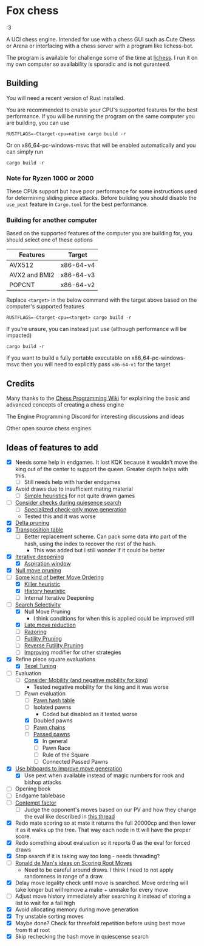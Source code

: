 # Fox chess
:3

A UCI chess engine. Intended for use with a chess GUI such as Cute Chess or Arena or interfacing with a chess server with a program like lichess-bot.

The program is available for challenge some of the time at [lichess](https://lichess.org/@/FoxChessBot). I run it on my own computer so availability is sporadic and is not guranteed.

## Building
You will need a recent version of Rust installed.

You are recommended to enable your CPU's supported features for the best performance. If you will be running the program on the same computer you are building, you can use
```
RUSTFLAGS=-Ctarget-cpu=native cargo build -r
```
Or on x86_64-pc-windows-msvc that will be enabled automatically and you can simply run
```
cargo build -r
```

### Note for Ryzen 1000 or 2000
These CPUs support but have poor performance for some instructions used for determining sliding piece attacks. Before building you should disable the `use_pext` feature in `Cargo.toml` for the best performance.

### Building for another computer
Based on the supported features of the computer you are building for, you should select one of these options

|Features|Target|
|--------|-------|
|AVX512|x86-64-v4|
|AVX2 and BMI2|x86-64-v3|
|POPCNT|x86-64-v2|

Replace `<target>` in the below command with the target above based on the computer's supported features
```
RUSTFLAGS=-Ctarget-cpu=<target> cargo build -r
```

If you're unsure, you can instead just use (although performance will be impacted)
```
cargo build -r
```

If you want to build a fully portable executable on x86_64-pc-windows-msvc then you will need to explicitly pass `x86-64-v1` for the target

## Credits
Many thanks to the [Chess Programming Wiki](https://www.chessprogramming.org) for explaining the basic and advanced concepts of creating a chess engine

The Engine Programming Discord for interesting discussions and ideas

Other open source chess engines

## Ideas of features to add
- [x] Needs some help in endgames. It lost KQK because it wouldn't move the king out of the center to support the queen. Greater depth helps with this.
  - [ ] Still needs help with harder endgames
- [x] Avoid draws due to insufficient mating material
  - [ ] [Simple heuristics](https://www.chessprogramming.org/Draw_Evaluation) for not quite drawn games
- [ ] [Consider checks during quiesence search](https://www.chessprogramming.org/Quiescence_Search#Checks)
  - [ ] [Specialized check-only move generation](https://www.chessprogramming.org/Move_Generation#Special_Generators)
  - Tested this and it was worse
- [x] [Delta pruning](https://www.chessprogramming.org/Delta_Pruning)
- [x] [Transposition table](https://www.chessprogramming.org/Transposition_Table)
  - [ ] Better replacement scheme. Can pack some data into part of the hash, using the index to recover the rest of the hash.
    - This was added but I still wonder if it could be better
- [x] [Iterative deepening](https://www.chessprogramming.org/Iterative_Deepening)
  - [x] [Aspiration window](https://www.chessprogramming.org/Aspiration_Windows)
- [x] [Null move pruning](https://www.chessprogramming.org/Null_Move_Pruning)
- [ ] [Some kind of better Move Ordering](https://www.chessprogramming.org/Move_Ordering)
  - [x] [Killer heuristic](https://www.chessprogramming.org/Killer_Heuristic)
  - [x] [History heuristic](https://www.chessprogramming.org/History_Heuristic)
  - [ ] Internal Iterative Deepening
- [ ] [Search Selectivity](https://www.chessprogramming.org/Selectivity)
  - [x] Null Move Pruning
    - I think conditions for when this is applied could be improved still
  - [x] [Late move reduction](https://www.chessprogramming.org/Late_Move_Reductions)
  - [ ] [Razoring](https://www.chessprogramming.org/Razoring)
  - [ ] [Futility Pruning](https://www.chessprogramming.org/Futility_Pruning)
  - [ ] [Reverse Futility Pruning](https://www.chessprogramming.org/Reverse_Futility_Pruning)
  - [ ] [Improving](https://www.chessprogramming.org/Improving) modifier for other strategies
- [x] Refine piece square evaluations
  - [x] [Texel Tuning](https://www.chessprogramming.org/Texel%27s_Tuning_Method)
- [ ] Evaluation
  - [ ] [Consider Mobility (and negative mobility for king)](https://www.chessprogramming.org/Mobility)
    - Tested negative mobility for the king and it was worse
  - [ ] Pawn evaluation
    - [ ] [Pawn hash table](https://www.chessprogramming.org/Pawn_Hash_Table)
    - [ ] Isolated pawns
      - Coded but disabled as it tested worse
    - [x] Doubled pawns
    - [ ] [Pawn chains](https://www.chessprogramming.org/Connected_Pawns)
    - [ ] [Passed pawns](https://www.chessprogramming.org/Passed_Pawn)
      - [x] In general
      - [ ] Pawn Race
      - [ ] Rule of the Square
      - [ ] Connected Passed Pawns
- [x] [Use bitboards to improve move generation](https://www.chessprogramming.org/Bitboards)
  - [x] Use pext when available instead of magic numbers for rook and bishop attacks
- [ ] Opening book
- [ ] Endgame tablebase
- [ ] [Contempt factor](https://www.chessprogramming.org/Contempt_Factor)
  - [ ] Judge the opponent's moves based on our PV and how they change the eval like described in [this thread](https://www.talkchess.com/forum/viewtopic.php?p=531133#p531133)
- [x] Redo mate scoring so at mate it returns the full 20000cp and then lower it as it walks up the tree. That way each node in tt will have the proper score.
- [x] Redo something about evaluation so it reports 0 as the eval for forced draws
- [x] Stop search if it is taking way too long - needs threading?
- [ ] [Ronald de Man's ideas on Scoring Root Moves](https://www.chessprogramming.org/Ronald_de_Man#ScoringRootMoves)
  - Need to be careful around draws. I think I need to not apply randomness in range of a draw.
- [x] Delay move legality check until move is searched. Move ordering will take longer but will remove a make + unmake for every move
- [ ] Adjust move history immediately after searching it instead of storing a list to wait for a fail high
- [x] Avoid allocating memory during move generation
- [x] Try unstable sorting moves
- [x] Maybe done? Check for threefold repetition before using best move from tt at root
- [x] Skip rechecking the hash move in quiescense search
